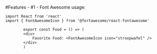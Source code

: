 #Features -
#1 - Font Awesome
usage:

```
import React from 'react'
import { FontAwesomeIcon } from '@fortawesome/react-fontawesome'

        export const Food = () => (
        <div>
            Favorite Food: <FontAwesomeIcon icon="stroopwafel" />
        </div>
        )
```
